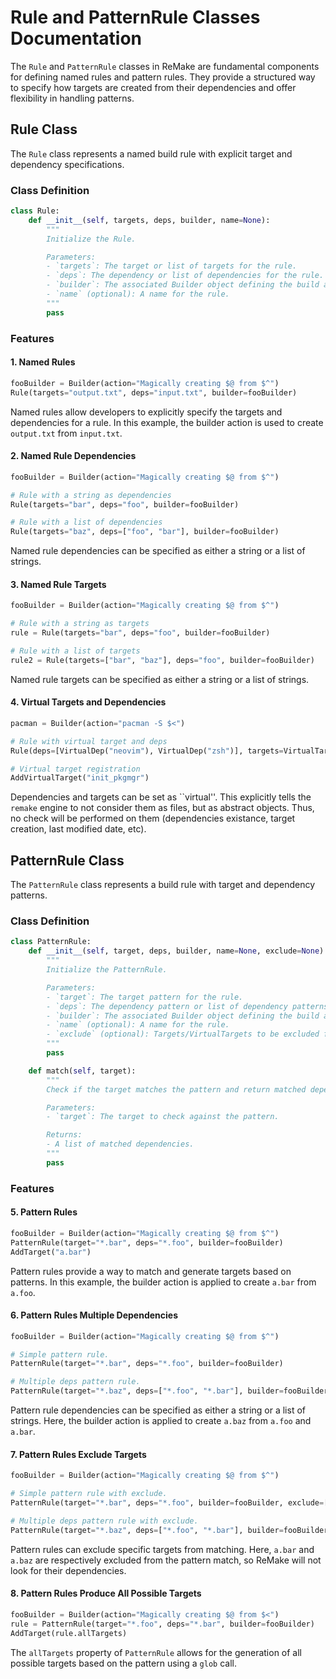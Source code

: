# Rule and PatternRule Classes Documentation

The `Rule` and `PatternRule` classes in ReMake are fundamental components for
defining named rules and pattern rules. They provide a structured way to specify how
targets are created from their dependencies and offer flexibility in handling
patterns.

## Rule Class

The `Rule` class represents a named build rule with explicit target and
dependency specifications.

### Class Definition

```python
class Rule:
    def __init__(self, targets, deps, builder, name=None):
        """
        Initialize the Rule.

        Parameters:
        - `targets`: The target or list of targets for the rule.
        - `deps`: The dependency or list of dependencies for the rule.
        - `builder`: The associated Builder object defining the build action.
        - `name` (optional): A name for the rule.
        """
        pass
```

### Features

#### 1. Named Rules

```python
fooBuilder = Builder(action="Magically creating $@ from $^")
Rule(targets="output.txt", deps="input.txt", builder=fooBuilder)
```

Named rules allow developers to explicitly specify the targets and dependencies
for a rule. In this example, the builder action is used to create `output.txt`
from `input.txt`.

#### 2. Named Rule Dependencies

```python
fooBuilder = Builder(action="Magically creating $@ from $^")

# Rule with a string as dependencies
Rule(targets="bar", deps="foo", builder=fooBuilder)

# Rule with a list of dependencies
Rule(targets="baz", deps=["foo", "bar"], builder=fooBuilder)
```

Named rule dependencies can be specified as either a string or a list of
strings.

#### 3. Named Rule Targets

```python
fooBuilder = Builder(action="Magically creating $@ from $^")

# Rule with a string as targets
rule = Rule(targets="bar", deps="foo", builder=fooBuilder)

# Rule with a list of targets
rule2 = Rule(targets=["bar", "baz"], deps="foo", builder=fooBuilder)
```

Named rule targets can be specified as either a string or a list of strings.

#### 4. Virtual Targets and Dependencies

```python
pacman = Builder(action="pacman -S $<")

# Rule with virtual target and deps
Rule(deps=[VirtualDep("neovim"), VirtualDep("zsh")], targets=VirtualTarget("init_pkgmgr"), builder=pacman,)

# Virtual target registration
AddVirtualTarget("init_pkgmgr")
```

Dependencies and targets can be set as ``virtual''. This explicitly tells the
`remake` engine to not consider them as files, but as abstract objects. Thus,
no check will be performed on them (dependencies existance, target creation,
last modified date, etc).

## PatternRule Class

The `PatternRule` class represents a build rule with target and dependency
patterns.

### Class Definition

```python
class PatternRule:
    def __init__(self, target, deps, builder, name=None, exclude=None):
        """
        Initialize the PatternRule.

        Parameters:
        - `target`: The target pattern for the rule.
        - `deps`: The dependency pattern or list of dependency patterns for the rule.
        - `builder`: The associated Builder object defining the build action.
        - `name` (optional): A name for the rule.
        - `exclude` (optional): Targets/VirtualTargets to be excluded from pattern matching.
        """
        pass

    def match(self, target):
        """
        Check if the target matches the pattern and return matched dependencies.

        Parameters:
        - `target`: The target to check against the pattern.

        Returns:
        - A list of matched dependencies.
        """
        pass
```

### Features

#### 5. Pattern Rules

```python
fooBuilder = Builder(action="Magically creating $@ from $^")
PatternRule(target="*.bar", deps="*.foo", builder=fooBuilder)
AddTarget("a.bar")
```

Pattern rules provide a way to match and generate targets based on patterns. In
this example, the builder action is applied to create `a.bar` from `a.foo`.

#### 6. Pattern Rules Multiple Dependencies

```python
fooBuilder = Builder(action="Magically creating $@ from $^")

# Simple pattern rule.
PatternRule(target="*.bar", deps="*.foo", builder=fooBuilder)

# Multiple deps pattern rule.
PatternRule(target="*.baz", deps=["*.foo", "*.bar"], builder=fooBuilder)
```

Pattern rule dependencies can be specified as either a string or a list of
strings. Here, the builder action is applied to create `a.baz` from `a.foo` and
`a.bar`.

#### 7. Pattern Rules Exclude Targets

```python
fooBuilder = Builder(action="Magically creating $@ from $^")

# Simple pattern rule with exclude.
PatternRule(target="*.bar", deps="*.foo", builder=fooBuilder, exclude=["a.bar"])

# Multiple deps pattern rule with exclude.
PatternRule(target="*.baz", deps=["*.foo", "*.bar"], builder=fooBuilder, exclude=["a.baz"])
```

Pattern rules can exclude specific targets from matching. Here, `a.bar` and `a.baz` are respectively
excluded from the pattern match, so ReMake will not look for their dependencies.

#### 8. Pattern Rules Produce All Possible Targets

```python
fooBuilder = Builder(action="Magically creating $@ from $<")
rule = PatternRule(target="*.foo", deps="*.bar", builder=fooBuilder)
AddTarget(rule.allTargets)
```

The `allTargets` property of `PatternRule` allows for the generation of all
possible targets based on the pattern using a `glob` call.
